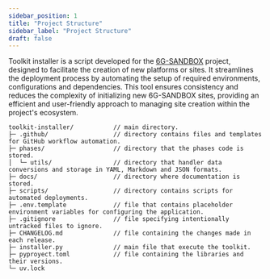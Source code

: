 ```yaml
---
sidebar_position: 1
title: "Project Structure"
sidebar_label: "Project Structure"
draft: false
---
```


Toolkit installer is a script developed for the [6G-SANDBOX](https://6g-sandbox.eu/) project, designed to facilitate the creation of new platforms or sites. It streamlines the deployment process by automating the setup of required environments, configurations and dependencies. This tool ensures consistency and reduces the complexity of initializing new 6G-SANDBOX sites, providing an efficient and user-friendly approach to managing site creation within the project's ecosystem.

```
toolkit-installer/           // main directory.
├─ .github/                  // directory contains files and templates for GitHub workflow automation.
├─ phases/                   // directory that the phases code is stored.
│  └─ utils/                 // directory that handler data conversions and storage in YAML, Markdown and JSON formats.
├─ docs/                     // directory where documentation is stored.
├─ scripts/                  // directory contains scripts for automated deployments.
├─ .env.template             // file that contains placeholder environment variables for configuring the application.
├─ .gitignore                // file specifying intentionally untracked files to ignore.
├─ CHANGELOG.md              // file containing the changes made in each release.
├─ installer.py              // main file that execute the toolkit.
├─ pyproyect.toml            // file containing the libraries and their versions.
└─ uv.lock
```
